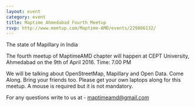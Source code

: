 ```yaml
---
layout: event
category: event
title: Maptime Ahmedabad Fourth Meetup
rsvp: http://www.meetup.com/Maptime-AMD/events/229886132/
---
```


The state of Mapillary in India

The fourth meetup of MaptimeAMD chapter will happen at CEPT University, Ahmedabad on the 9th of April 2016.
Time: 7.00 PM

We will be talking about OpenStreetMap, Mapillary and Open Data. Come Along. Bring your friends too.
Please get your own laptops along for this meetup. A mouse is required but it is not mandatory.

For any questions write to us at - maptimeamd@gmail.com 


